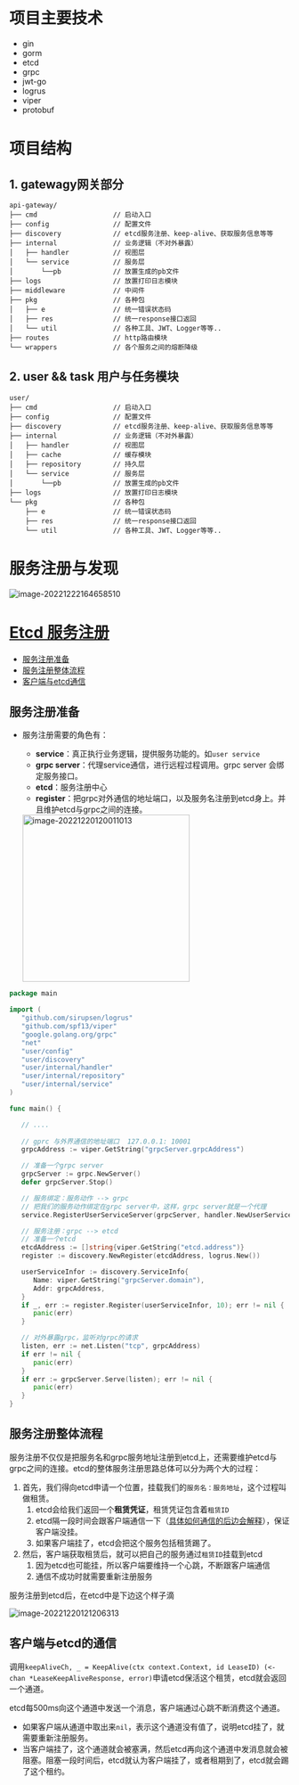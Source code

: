 # 项目主要技术

- gin
- gorm
- etcd
- grpc
- jwt-go
- logrus
- viper
- protobuf

# 项目结构

## 1. gatewagy网关部分

```
api-gateway/
├── cmd                   // 启动入口
├── config                // 配置文件
├── discovery             // etcd服务注册、keep-alive、获取服务信息等等
├── internal              // 业务逻辑（不对外暴露）
│   ├── handler           // 视图层
│   └── service           // 服务层
│       └──pb             // 放置生成的pb文件
├── logs                  // 放置打印日志模块
├── middleware            // 中间件
├── pkg                   // 各种包
│   ├── e                 // 统一错误状态码
│   ├── res               // 统一response接口返回
│   └── util              // 各种工具、JWT、Logger等等..
├── routes                // http路由模块
└── wrappers              // 各个服务之间的熔断降级
```

## 2. user && task 用户与任务模块

```
user/
├── cmd                   // 启动入口
├── config                // 配置文件
├── discovery             // etcd服务注册、keep-alive、获取服务信息等等
├── internal              // 业务逻辑（不对外暴露）
│   ├── handler           // 视图层
│   ├── cache             // 缓存模块
│   ├── repository        // 持久层
│   └── service           // 服务层
│       └──pb             // 放置生成的pb文件
├── logs                  // 放置打印日志模块
└── pkg                   // 各种包
    ├── e                 // 统一错误状态码
    ├── res               // 统一response接口返回
    └── util              // 各种工具、JWT、Logger等等..
```



# 服务注册与发现

![image-20221222164658510](http://imgbed4926.oss-cn-hangzhou.aliyuncs.com/img/image-20221222164658510.png)

# [Etcd 服务注册](https://cnl25x1hkc.feishu.cn/docx/M90Fd8KJLoTE57xqTc9c3NDdn5f)
  - [服务注册准备](https://cnl25x1hkc.feishu.cn/docx/M90Fd8KJLoTE57xqTc9c3NDdn5f#HOCCd8QmOoyIAexIRRVcWOIinzf)
  - [服务注册整体流程](https://cnl25x1hkc.feishu.cn/docx/M90Fd8KJLoTE57xqTc9c3NDdn5f#YEOmdyAaCouGa0xL9YJcug3Znkp)
  - [客户端与etcd通信](https://cnl25x1hkc.feishu.cn/docx/M90Fd8KJLoTE57xqTc9c3NDdn5f#XKQkdcSw8ooOuOxE7B4cecIfnAc)

## 服务注册准备

- 服务注册需要的角色有：
  - **service**：真正执行业务逻辑，提供服务功能的。如`user service`
  - **grpc server**：代理service通信，进行远程过程调用。grpc server 会绑定服务接口。
  - **etcd**：服务注册中心
  - **register**：把grpc对外通信的地址端口，以及服务名注册到etcd身上。并且维护etcd与grpc之间的连接。

  <img src="http://imgbed4926.oss-cn-hangzhou.aliyuncs.com/img/image-20221220120011013.png" alt="image-20221220120011013" height="300dp" />

```Go
package main

import (
   "github.com/sirupsen/logrus"
   "github.com/spf13/viper"
   "google.golang.org/grpc"
   "net"
   "user/config"
   "user/discovery"
   "user/internal/handler"
   "user/internal/repository"
   "user/internal/service"
)

func main() {

   // ....
   
   // gprc 与外界通信的地址端口  127.0.0.1: 10001
   grpcAddress := viper.GetString("grpcServer.grpcAddress")

   // 准备一个grpc server
   grpcServer := grpc.NewServer()
   defer grpcServer.Stop()

   // 服务绑定：服务动作 --> grpc
   // 把我们的服务动作绑定在grpc server中，这样，grpc server就是一个代理
   service.RegisterUserServiceServer(grpcServer, handler.NewUserService())

   // 服务注册：grpc --> etcd
   // 准备一个etcd
   etcdAddress := []string{viper.GetString("etcd.address")}
   register := discovery.NewRegister(etcdAddress, logrus.New())

   userServiceInfor := discovery.ServiceInfo{
      Name: viper.GetString("grpcServer.domain"),
      Addr: grpcAddress,
   }
   if _, err := register.Register(userServiceInfor, 10); err != nil {
      panic(err)
   }

   // 对外暴露grpc，监听对grpc的请求
   listen, err := net.Listen("tcp", grpcAddress)
   if err != nil {
      panic(err)
   }
   if err := grpcServer.Serve(listen); err != nil {
      panic(err)
   }
}
```

## 服务注册整体流程

服务注册不仅仅是把服务名和grpc服务地址注册到etcd上，还需要维护etcd与grpc之间的连接。etcd的整体服务注册思路总体可以分为两个大的过程：

1. 首先，我们得向etcd申请一个位置，挂载我们的`服务名：服务地址`，这个过程叫做租赁。
   1. etcd会给我们返回一个**租赁凭证**，租赁凭证包含着`租赁ID`
   2. etcd隔一段时间会跟客户端通信一下（[具体如何通信的后边会解释](https://cnl25x1hkc.feishu.cn/docx/M90Fd8KJLoTE57xqTc9c3NDdn5f#XKQkdcSw8ooOuOxE7B4cecIfnAc)），保证客户端没挂。
   3. 如果客户端挂了，etcd会把这个服务包括租赁踢了。
2. 然后，客户端获取租赁后，就可以把自己的服务通过`租赁ID`挂载到etcd
   1. 因为etcd也可能挂，所以客户端要维持一个心跳，不断跟客户端通信
   2. 通信不成功时就需要重新注册服务

服务注册到etcd后，在etcd中是下边这个样子滴

![image-20221220121206313](http://imgbed4926.oss-cn-hangzhou.aliyuncs.com/img/image-20221220121206313.png)

## 客户端与etcd的通信

调用`keepAliveCh, _ = KeepAlive(ctx context.Context, id LeaseID) (<-chan *LeaseKeepAliveResponse, error)`申请etcd保活这个租赁，etcd就会返回一个通道。

etcd每500ms向这个通道中发送一个消息，客户端通过心跳不断消费这个通道。

- 如果客户端从通道中取出来`nil`，表示这个通道没有值了，说明etcd挂了，就需要重新注册服务。
- 当客户端挂了，这个通道就会被塞满，然后etcd再向这个通道中发消息就会被阻塞。阻塞一段时间后，etcd就认为客户端挂了，或者租期到了，etcd就会踢了这个租约。